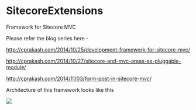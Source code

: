 SitecoreExtensions
==================

Framework for Sitecore MVC

Please refer the blog series here - 

http://cprakash.com/2014/10/25/development-framework-for-sitecore-mvc/

http://cprakash.com/2014/10/27/sitecore-and-mvc-areas-as-pluggable-module/

http://cprakash.com/2014/11/03/form-post-in-sitecore-mvc/

Architecture of this framework looks like this 

<img src="https://cprakash.files.wordpress.com/2014/10/sitecore-solution-architecture.png" />

